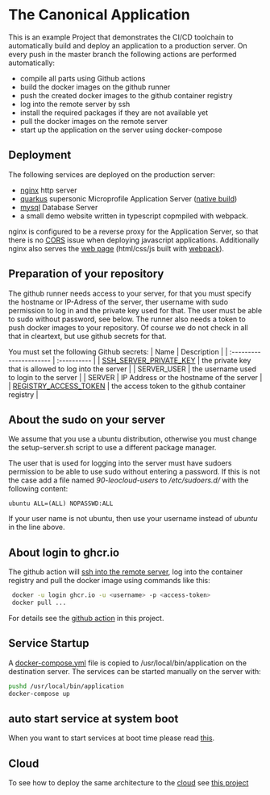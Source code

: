 # The Canonical Application

This is an example Project that demonstrates the CI/CD toolchain to automatically
build and deploy an application to a production server.
On every push in the master branch the following actions are performed automatically:

- compile all parts using Github actions
- build the docker images on the github runner
- push the created docker images to the github container registry
- log into the remote server by ssh
- install the required packages if they are not available yet
- pull the docker images on the remote server
- start up the application on the server using docker-compose

## Deployment

The following services are deployed on the production server:

- [nginx](https://www.nginx.com/) http server
- [quarkus](http://quarkus.io/) supersonic Microprofile Application Server ([native build](https://quarkus.io/guides/building-native-image))
- [mysql](https://www.mysql.com/) Database Server
- a small demo website written in typescript copmpiled with webpack.

nginx is configured to be a reverse proxy for the Application Server, so that there is no [CORS](https://developer.mozilla.org/en-US/docs/Web/HTTP/CORS) issue when deploying javascript applications. Additionally nginx also serves the [web page](./www/readme.md) (html/css/js built with [webpack](https://webpack.js.org/)).

## Preparation of your repository

The github runner needs access to your server, for that you must specify the hostname or IP-Adress of the server, ther username with sudo permission to log in and the private key used for that.
The user must be able to sudo without password, see below. The runner also needs a token to push docker images to your repository. Of course we do not check in all that in cleartext, but use github secrets for that.

You must set the following Github secrets: 
| Name                    | Description     |
| :---------------------- | :---------- |
| [SSH_SERVER_PRIVATE_KEY](https://www.redhat.com/sysadmin/passwordless-ssh) | the private key that is allowed to log into the server  |
| SERVER_USER            | the username used to login to the server              |
| SERVER                 | IP Address or the hostname of the server                |
| [REGISTRY_ACCESS_TOKEN](https://docs.github.com/en/authentication/keeping-your-account-and-data-secure/creating-a-personal-access-token)  | the access token to the github container registry              |

## About the sudo on your server

We assume that you use a ubuntu distribution, otherwise  you must change the setup-server.sh script to use a different package manager.

The user that is used for logging into the server must have sudoers permission to be able to use sudo without
entering a password. 
If this is not the case add a file named *90-leocloud-users* to */etc/sudoers.d/* with the following content:

~~~
ubuntu ALL=(ALL) NOPASSWD:ALL
~~~

If your user name is not ubuntu, then use your username instead of *ubuntu* in the line above.

## About login to ghcr.io

The github action will [ssh into the remote server](https://github.com/caberger/install-ssh-key), log into the container registry
and pull the docker image using commands like this:

~~~bash
 docker -u login ghcr.io -u <username> -p <access-token>
 docker pull ...
~~~

For details see the [github action](.github/workflows/ci-cd.yml) in this project.

## Service Startup
A [docker-compose.yml](https://docs.docker.com/compose/) file is copied to /usr/local/bin/application on the destination server. The services can be started manually on the server with:
~~~bash
pushd /usr/local/bin/application
docker-compose up
~~~

## auto start service at system boot 

When you want to start services at boot time please read [this](./distribution/server/readme.md).

## Cloud
To see how to deploy the same architecture to the [cloud](https://cloud.htl-leonding.ac.at/) see [this project](https://github.com/caberger/javafx-cdi-jpa)
